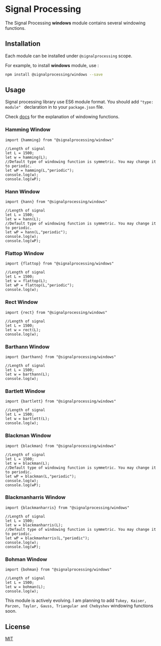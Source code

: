 # Signal Processing

The Signal Processing **windows** module contains several windowing functions.

## Installation

Each module can be installed under `@signalprocessing` scope.

For example, to install **windows** module, use :

```bash
npm install @signalprocessing/windows --save
```

## Usage

Signal processing library use ES6 module format. You should add `"type: module" ` declaration in to your `package.json` file. 

Check [docs](https://www.mathworks.com/help/signal/windows.html) for the explanation of windowing functions.

### Hamming Window

```node
import {hamming} from "@signalprocessing/windows"

//Length of signal
let L = 1500;
let w = hamming(L);
//Default type of windowing function is symmetric. You may change it to periodic.
let wP = hamming(L,"periodic");
console.log(w);
console.log(wP);
```
### Hann Window

```node
import {hann} from "@signalprocessing/windows"

//Length of signal
let L = 1500;
let w = hann(L);
//Default type of windowing function is symmetric. You may change it to periodic.
let wP = hann(L,"periodic");
console.log(w);
console.log(wP);
```
### Flattop Window

```node
import {flattop} from "@signalprocessing/windows"

//Length of signal
let L = 1500;
let w = flattop(L);
let wP = flattop(L,"periodic");
console.log(w);
```
### Rect Window

```node
import {rect} from "@signalprocessing/windows"

//Length of signal
let L = 1500;
let w = rect(L);
console.log(w);
```
### Barthann Window

```node
import {barthann} from "@signalprocessing/windows"

//Length of signal
let L = 1500;
let w = barthann(L);
console.log(w);
```
### Bartlett Window
```node
import {bartlett} from "@signalprocessing/windows"

//Length of signal
let L = 1500;
let w = bartlett(L);
console.log(w);
```
### Blackman Window

```node
import {blackman} from "@signalprocessing/windows"

//Length of signal
let L = 1500;
let w = blackman(L);
//Default type of windowing function is symmetric. You may change it to periodic.
let wP = blackman(L,"periodic");
console.log(w);
console.log(wP);
```
### Blackmanharris Window
```node
import {blackmanharris} from "@signalprocessing/windows"

//Length of signal
let L = 1500;
let w = blackmanharris(L);
//Default type of windowing function is symmetric. You may change it to periodic.
let wP = blackmanharris(L,"periodic");
console.log(w);
console.log(wP);
```
### Bohman Window
```node
import {bohman} from "@signalprocessing/windows"

//Length of signal
let L = 1500;
let w = bohman(L);
console.log(w);
```
This module is actively evolving. I am planning to add ```Tukey, Kaiser, Parzen, Taylor, Gauss, Triangular and Chebyshev``` windowing functions soon.
## License

[MIT](https://choosealicense.com/licenses/mit/)

